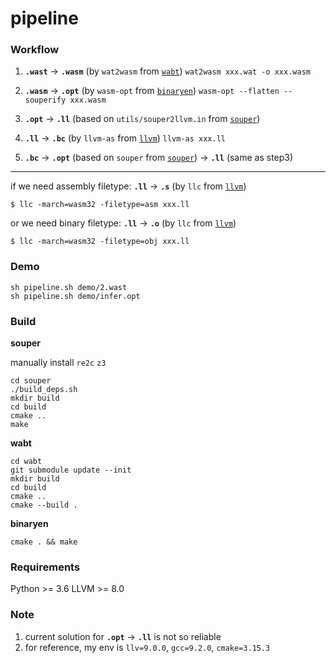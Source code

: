 # pipeline

### Workflow

1. __`.wast`__ →  __`.wasm`__ (by `wat2wasm` from [`wabt`](https://github.com/WebAssembly/wabt))
`wat2wasm xxx.wat -o xxx.wasm`

2. __`.wasm`__ →  __`.opt`__ (by `wasm-opt` from [`binaryen`](https://github.com/WebAssembly/binaryen))
`wasm-opt --flatten --souperify xxx.wasm`

3. __`.opt`__ → __`.ll`__ (based on `utils/souper2llvm.in` from [`souper`](https://github.com/google/souper))

4. __`.ll`__ → __`.bc`__ (by `llvm-as` from [`llvm`](https://llvm.org/docs/index.html))
`llvm-as xxx.ll`

5. __`.bc`__ → __`.opt`__ (based on `souper` from [`souper`](https://github.com/google/souper)) → __`.ll`__ (same as step3)

----

if we need assembly filetype:
__`.ll`__ → __`.s`__ (by `llc` from [`llvm`](https://llvm.org/docs/index.html))
```
$ llc -march=wasm32 -filetype=asm xxx.ll
```
or we need binary filetype:
__`.ll`__ → __`.o`__ (by `llc` from [`llvm`](https://llvm.org/docs/index.html))
```
$ llc -march=wasm32 -filetype=obj xxx.ll
```

### Demo
```
sh pipeline.sh demo/2.wast
sh pipeline.sh demo/infer.opt
```

### Build

__souper__

manually install `re2c` `z3`

```
cd souper
./build_deps.sh
mkdir build
cd build
cmake ..
make
```

__wabt__

```
cd wabt
git submodule update --init
mkdir build
cd build
cmake ..
cmake --build .
```

__binaryen__

```
cmake . && make
```

### Requirements

Python >= 3.6
LLVM >= 8.0

### Note
1. current solution for __`.opt`__ → __`.ll`__ is not so reliable
2. for reference, my env is `llv=9.0.0`, `gcc=9.2.0`, `cmake=3.15.3`
